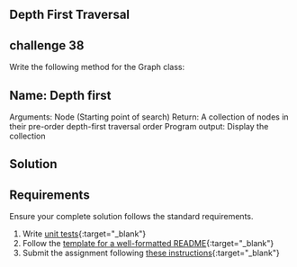 ## Depth First Traversal

## challenge 38
Write the following method for the Graph class:

## Name: Depth first
Arguments: Node (Starting point of search)
Return: A collection of nodes in their pre-order depth-first traversal order
Program output: Display the collection

## Solution


## Requirements
Ensure your complete solution follows the standard requirements.

1. Write [unit tests](../../Challenge_Testing){:target="_blank"}
2. Follow the [template for a well-formatted README](../../Challenge_Documentation){:target="_blank"}
3. Submit the assignment following [these instructions](../../Challenge_Submission){:target="_blank"}
